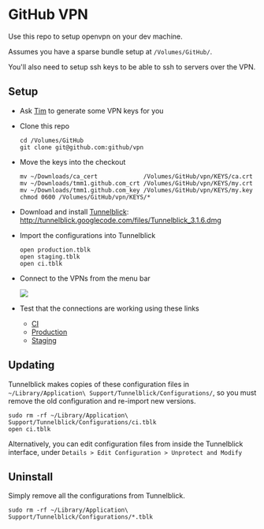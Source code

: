 # GitHub VPN

Use this repo to setup openvpn on your dev machine.

Assumes you have a sparse bundle setup at `/Volumes/GitHub/`.

You'll also need to setup ssh keys to be able to ssh to servers over the VPN.

## Setup

* Ask [Tim](mailto:tim@github.com) to generate some VPN keys for you

* Clone this repo

      cd /Volumes/GitHub
      git clone git@github.com:github/vpn

* Move the keys into the checkout

      mv ~/Downloads/ca_cert             /Volumes/GitHub/vpn/KEYS/ca.crt
      mv ~/Downloads/tmm1.github.com_crt /Volumes/GitHub/vpn/KEYS/my.crt
      mv ~/Downloads/tmm1.github.com_key /Volumes/GitHub/vpn/KEYS/my.key
      chmod 0600 /Volumes/GitHub/vpn/KEYS/*

* Download and install [Tunnelblick](http://code.google.com/p/tunnelblick): http://tunnelblick.googlecode.com/files/Tunnelblick_3.1.6.dmg

* Import the configurations into Tunnelblick

      open production.tblk
      open staging.tblk
      open ci.tblk

* Connect to the VPNs from the menu bar

  ![](http://tunnelblick.googlecode.com/files/tb-menu-screenshot-202x144px-2010-05-27.png)

* Test that the connections are working using these links

  * [CI](http://ci2.rs.github.com:8080/)
  * [Production](http://aux1.rs.github.com:9292/)
  * [Staging](http://aux1.stg.github.com:9292/)

## Updating

Tunnelblick makes copies of these configuration files in
`~/Library/Application\ Support/Tunnelblick/Configurations/`, so you
must remove the old configuration and re-import new versions.

    sudo rm -rf ~/Library/Application\ Support/Tunnelblick/Configurations/ci.tblk
    open ci.tblk

Alternatively, you can edit configuration files from inside the
Tunnelblick interface, under `Details > Edit Configuration > Unprotect and Modify`

## Uninstall

Simply remove all the configurations from Tunnelblick.

    sudo rm -rf ~/Library/Application\ Support/Tunnelblick/Configurations/*.tblk
